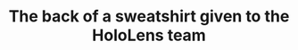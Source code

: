 ---
title: "The back of a sweatshirt given to the HoloLens team"
excerpt: "The logo on the back of a sweatshirt given to the HoloLens team."
layout: picture
picture: "/assets/images/2015/2015-05-04-hololens-sweatshirt-smaller.jpg"
caption: "The letters for HOLOGRAM styled into a pyramid of cubes."
tags:
  - HoloLens
---